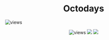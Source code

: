 <h1 align=center>Octodays</h1>
<img src="https://octoday.glitch.me/octodex" alt=views >

<p align=center>
<img src="https://img.shields.io/github/license/alestor123/HEROKU-AWAKER" alt=views >
<a href="https://github.com/alestor123/HEROKU-AWAKER/issues"><img src="https://img.shields.io/github/issues-raw/alestor123/HEROKU-AWAKER"></a>
<a href="https://www.npmjs.com/package/heroku-awaker"><img src="https://img.shields.io/npm/v/heroku-awaker"></a>
</p>